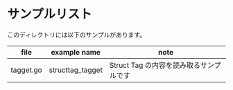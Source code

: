 # サンプルリスト

このディレクトリには以下のサンプルがあります。

| file      | example name      | note                      |
|-----------|-------------------|---------------------------|
| tagget.go | structtag\_tagget | Struct Tag の内容を読み取るサンプルです |
